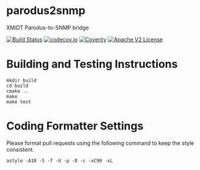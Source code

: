 # parodus2snmp

XMiDT Parodus-to-SNMP bridge

[![Build Status](https://travis-ci.org/Comcast/parodus2snmp.svg?branch=master)](https://travis-ci.org/Comcast/parodus2snmp)
[![codecov.io](http://codecov.io/github/Comcast/parodus2snmp/coverage.svg?branch=master)](http://codecov.io/github/Comcast/parodus2snmp?branch=master)
[![Coverity](https://img.shields.io/coverity/scan/9155.svg)]("https://scan.coverity.com/projects/comcast-parodus2snmp)
[![Apache V2 License](http://img.shields.io/badge/license-Apache%20V2-blue.svg)](https://github.com/Comcast/parodus2snmp/blob/master/LICENSE.txt)

# Building and Testing Instructions

```
mkdir build
cd build
cmake ..
make
make test
```

# Coding Formatter Settings

Please format pull requests using the following command to keep the style consistent.

```
astyle -A10 -S -f -U -p -D -c -xC90 -xL
```
